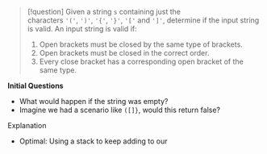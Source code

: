 >[!question]
>Given a string `s` containing just the characters `'('`, `')'`, `'{'`, `'}'`, `'['` and `']'`, determine if the input string is valid.
>An input string is valid if:
>1. Open brackets must be closed by the same type of brackets.
>2. Open brackets must be closed in the correct order.
>3. Every close bracket has a corresponding open bracket of the same type.

**Initial Questions**
- What would happen if the string was empty?
- Imagine we had a scenario like `([]}`, would this return false?

Explanation
- Optimal: Using a stack to keep adding to our